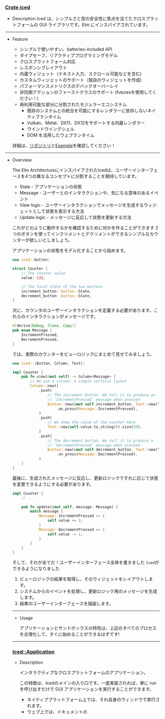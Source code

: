 ### [Crate iced](https://docs.rs/iced/0.2.0/iced/)

  - Description
    Iced は、シンプルさと型の安全性に焦点を当てたクロスプラットフォームの GUI ライブラリです。Elm にインスパイアされています。

---

- Feature

  - シンプルで使いやすい、batteries-included API
  - タイプセーフ、リアクティブプログラミングモデル
  - クロスプラットフォーム対応
  - レスポンシブレイアウト
  - 内蔵ウィジェット（テキスト入力、スクロール可能などを含む)
  - カスタムウィジェットのサポート（独自のウィジェットを作成)
  - パフォーマンスメトリクスのデバッグオーバーレイ
  - 非同期アクションのファーストクラスのサポート (futuresを使用してください！)
  - 再利用可能な部分に分割されたモジュラーエコシステム
    - 既存のシステムとの統合を可能にするレンダラーに依存しないネイティブランタイム
    - Vulkan、Metal、DX11、DX12をサポートする内蔵レンダラー
    - ウインドウイングシェル
    - DOM を活用したウェブランタイム

  詳細は、[リポジトリ](https://github.com/hecrj/iced)と[Example](https://github.com/hecrj/iced/tree/0.2/examples)を確認してください！

---

  - Overview

    The Elm ArchitectureにインスパイアされたIcedは、ユーザーインターフェースを4つの異なるコンセプトに分割することを期待しています。

    - State -  アプリケーションの状態
    - Message - ユーザーとのインタラクションや、気になる意味のあるイベント
    - View logic - ユーザーインタラクションでメッセージを生成するウィジェットとして状態を表示する方法
    - Update logic - メッセージに反応して状態を更新する方法

    これがどのように動作するかを確認するために何かを作ることができます 2つのボタンを使ってインクリメントとデクリメントができるシンプルなカウンターが欲しいとしましょう。

    アプリケーションの状態をモデル化することから始めます。

    ~~~rust
    use iced::button;
    
    struct Counter {
        // The counter value
        value: i32,
    
        // The local state of the two buttons
        increment_button: button::State,
        decrement_button: button::State,
    }
    ~~~

    次に、カウンタのユーザーインタラクションを定義する必要があります。これらのインタラクションがメッセージです。

    ~~~rust
    #[derive(Debug, Clone, Copy)]
    pub enum Message {
        IncrementPressed,
        DecrementPressed,
    }
    ~~~

    では、実際のカウンターをビューロジックにまとめて見せてみましょう。

    ~~~rust
    use iced::{Button, Column, Text};
    
    impl Counter {
        pub fn view(&mut self) -> Column<Message> {
            // We use a column: a simple vertical layout
            Column::new()
                .push(
                    // The increment button. We tell it to produce an
                    // `IncrementPressed` message when pressed
                    Button::new(&mut self.increment_button, Text::new("+"))
                        .on_press(Message::IncrementPressed),
                )
                .push(
                    // We show the value of the counter here
                    Text::new(self.value.to_string()).size(50),
                )
                .push(
                    // The decrement button. We tell it to produce a
                    // `DecrementPressed` message when pressed
                    Button::new(&mut self.decrement_button, Text::new("-"))
                        .on_press(Message::DecrementPressed),
                )
        }
    }
    ~~~

    最後に、生成されたメッセージに反応し、更新ロジックでそれに応じて状態を変更できるようにする必要があります。

    ~~~rust
    impl Counter {
        // ...
    
        pub fn update(&mut self, message: Message) {
            match message {
                Message::IncrementPressed => {
                    self.value += 1;
                }
                Message::DecrementPressed => {
                    self.value -= 1;
                }
            }
        }
    }
    ~~~

    そして、それが全てだ！ユーザーインターフェース全体を書きました `Iced`ができるようになりました

    1. ビューロジックの結果を取得し、そのウィジェットをレイアウトします。
    2. システムからのイベントを処理し、更新ロジック用のメッセージを生成します。
    3. 結果のユーザーインターフェースを描画します。

    ---

    - Usage

      アプリケーションとサンドボックスの特性は、上記のすべてのプロセスを合理化して、すぐに始めることができるはずです!

    ---

    ### [Iced::Application](https://docs.rs/iced/0.2.0/iced/trait.Application.html)

    - Description

      インタラクティブなクロスプラットフォームのアプリケーション。

      この特徴は、Icedのメインの入り口です。一度実装されれば、単に run を呼び出すだけで GUI アプリケーションを実行することができます。

      - ネイティブプラットフォーム上では、それ自身のウィンドウで実行されます。
      - ウェブ上では、ドキュメントの <title> と <body> を制御します。

      アプリケーションはいくつかのメソッドでCommandを返すことで非同期アクションを実行することができます。プログラムの中でバックグラウンドでの作業を行うつもりがない場合、サンドボックスの特徴はシンプルなインターフェイスを提供します。デバッグ機能を有効にしたアプリケーションを使用している場合、F12キーを押すことでデバッグビューを切り替えることができます。

      ---

    - Example

      [リポジトリ](https://github.com/hecrj/iced/tree/0.2/examples)には、`Application trait`を使用したサンプル集があります。

      - clock: Canvasウィジェットを使って時計を描き、その針で現在の時刻を表示するアプリケーションです。
      - `download_progress`: 100 MB のダミーファイルを非同期でダウンロードし、ダウンロードの進行状況を追跡する基本的なアプリケーションです。
      - `events`: 条件付きサブスクリプションを使って表示されるネイティブイベントのログ。
      - `game_of_life`:  `[John Horton Conway]`が考案した`「Game of Life」`のインタラクティブ版。
      - `pokedex`: `PokéAPI`を使ってランダムにポケデックスのエントリー(スプライト付き！)を表示するアプリケーション。
      - `solar_system`: `Canvas`ウィジェットを使って描かれた太陽系のアニメーション。
      - `stopwatch`:  スタート/ストップとリセットボタンが付いた時計で、時間を聞く方法を紹介しています。
      - `todos`: `TodoMV`にインスパイアされた`TODOS`トラッカー。

    ---

    - A Simple "Hello, World"

      ~~~rust
      use iced::{executor, Application, Command, Element, Settings, Text};
      
      pub fn main() -> iced::Result {
          Hello::run(Settings::default())
      }
      
      struct Hello;
      
      impl Application for Hello {
          type Executor = executor::Default;
          type Message = ();
          type Flags = ();
      
          fn new(_flags: ()) -> (Hello, Command<Self::Message>) {
              (Hello, Command::none())
          }
      
          fn title(&self) -> String {
              String::from("A cool application")
          }
      
          fn update(&mut self, _message: Self::Message) -> Command<Self::Message> {
              Command::none()
          }
          
          fn view(&mut self) -> Element<Self::Message> {
              Text::new("Hello, world!").into()
          }
      }
      ~~~


    ---
    
    - Required Methods
    
      - `pub fn new(flags: Self::Flags) -> (Self, Command<Self::Message>)`
    
        設定の一部として実行([run](https://docs.rs/iced/0.2.0/iced/trait.Application.html#method.run))するために提供されたフラグで[Application](https://docs.rs/iced/0.2.0/iced/trait.Application.html)を初期化します。
    
        ここでアプリの初期状態を返します。
    
        さらに、起動時にバックグラウンドで非同期アクションを実行する必要がある場合は、[Command](https://docs.rs/iced/0.2.0/iced/struct.Command.html)を返すことができます。これは、ファイルから状態をロードしたり、最初のHTTPリクエストを実行したりする場合などに便利です。
    
      - `pub fn title(&self) -> String`
    
        アプリケーションの現在のタイトルを返します。
    
        このタイトルは動的なものにすることができます！ランタイムは必要に応じてアプリケーションのタイトルを自動的に更新します。
    
      - `pub fn update(&mut self, message: Self::Message) -> Command<Self::Message>`
    
        メッセージを処理し、[Application](https://docs.rs/iced/0.2.0/iced/trait.Application.html)の状態を更新します。
    
        ここで更新ロジックを定義します。ユーザーのインタラクションやコマンドによって生成されるすべてのメッセージは、このメソッドによって処理されます。
    
        返された[Command](https://docs.rs/iced/0.2.0/iced/struct.Command.html)は、バックグラウンドで直ちに実行されます。
    
      - `pub fn view(&mut self) -> Element<'_, Self::Message>`
    
        [Application](https://docs.rs/iced/0.2.0/iced/trait.Application.html)に表示するウィジェットを返します。
    
        これらのウィジェットは、ユーザーのインタラクションに基づいてメッセージを生成することができます。

​    

---

### [iced::HorizontalAlignment::Center](https://docs.rs/iced/0.2.0/iced/enum.HorizontalAlignment.html#variant.Center)

* Description

  水平方向の中央揃え

---

### [iced::widget::canvas::Text::horizontal_alignment](https://docs.rs/iced/0.2.0/iced/widget/canvas/struct.Text.html#structfield.horizontal_alignment)

* Description

  テキストの水平方向の配置

---

### [iced::Length::Fill](https://docs.rs/iced/0.2.0/iced/enum.Length.html#variant.Fill)

* Description

  残りのスペースをすべて埋める

